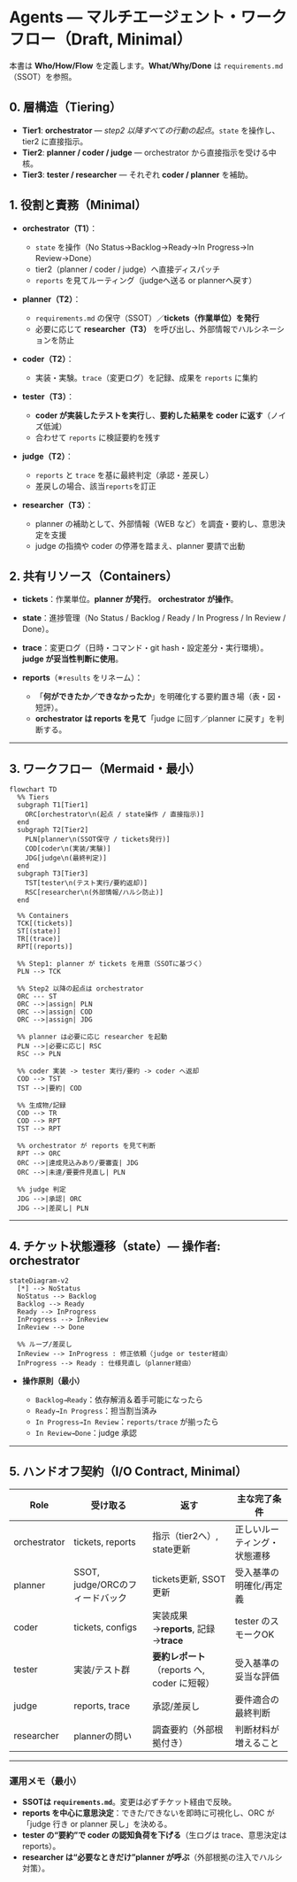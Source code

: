 # Agents — マルチエージェント・ワークフロー（Draft, Minimal）

本書は **Who/How/Flow** を定義します。**What/Why/Done** は `requirements.md`（SSOT）を参照。

## 0. 層構造（Tiering）

* **Tier1**: **orchestrator** — *step2 以降すべての行動の起点*。`state` を操作し、tier2 に直接指示。
* **Tier2**: **planner / coder / judge** — orchestrator から直接指示を受ける中核。
* **Tier3**: **tester / researcher** — それぞれ **coder / planner** を補助。

## 1. 役割と責務（Minimal）

* **orchestrator（T1）**：

  * `state` を操作（No Status→Backlog→Ready→In Progress→In Review→Done）
  * tier2（planner / coder / judge）へ直接ディスパッチ
  * `reports` を見てルーティング（judgeへ送る or plannerへ戻す）
* **planner（T2）**：

  * `requirements.md` の保守（SSOT）／**tickets（作業単位）を発行**
  * 必要に応じて **researcher（T3）** を呼び出し、外部情報でハルシネーションを防止
* **coder（T2）**：

  * 実装・実験。`trace`（変更ログ）を記録、成果を `reports` に集約
* **tester（T3）**：

  * **coder が実装したテストを実行**し、**要約した結果を coder に返す**（ノイズ低減）
  * 合わせて `reports` に検証要約を残す
* **judge（T2）**：

  * `reports` と `trace` を基に最終判定（承認・差戻し）
  * 差戻しの場合、該当`reports`を訂正
* **researcher（T3）**：

  * planner の補助として、外部情報（WEB など）を調査・要約し、意思決定を支援
  * judge の指摘や coder の停滞を踏まえ、planner 要請で出動

## 2. 共有リソース（Containers）

* **tickets**：作業単位。**planner が発行**。
**orchestrator が操作**。
* **state**：進捗管理（No Status / Backlog / Ready / In Progress / In Review / Done）。
* **trace**：変更ログ（日時・コマンド・git hash・設定差分・実行環境）。**judge が妥当性判断に使用**。
* **reports**（※`results` をリネーム）：

  * 「**何ができたか／できなかったか**」を明確化する要約置き場（表・図・短評）。
  * **orchestrator は reports を見て**「judge に回す／planner に戻す」を判断する。

---

## 3. ワークフロー（Mermaid・最小）

```mermaid
flowchart TD
  %% Tiers
  subgraph T1[Tier1]
    ORC[orchestrator\n(起点 / state操作 / 直接指示)]
  end
  subgraph T2[Tier2]
    PLN[planner\n(SSOT保守 / tickets発行)]
    COD[coder\n(実装/実験)]
    JDG[judge\n(最終判定)]
  end
  subgraph T3[Tier3]
    TST[tester\n(テスト実行/要約返却)]
    RSC[researcher\n(外部情報/ハルシ防止)]
  end

  %% Containers
  TCK[(tickets)]
  ST[(state)]
  TR[(trace)]
  RPT[(reports)]

  %% Step1: planner が tickets を用意（SSOTに基づく）
  PLN --> TCK

  %% Step2 以降の起点は orchestrator
  ORC --- ST
  ORC -->|assign| PLN
  ORC -->|assign| COD
  ORC -->|assign| JDG

  %% planner は必要に応じ researcher を起動
  PLN -->|必要に応じ| RSC
  RSC --> PLN

  %% coder 実装 -> tester 実行/要約 -> coder へ返却
  COD --> TST
  TST -->|要約| COD

  %% 生成物/記録
  COD --> TR
  COD --> RPT
  TST --> RPT

  %% orchestrator が reports を見て判断
  RPT --> ORC
  ORC -->|達成見込みあり/要審査| JDG
  ORC -->|未達/要要件見直し| PLN

  %% judge 判定
  JDG -->|承認| ORC
  JDG -->|差戻し| PLN
```

---

## 4. チケット状態遷移（state）— 操作者: orchestrator

```mermaid
stateDiagram-v2
  [*] --> NoStatus
  NoStatus --> Backlog
  Backlog --> Ready
  Ready --> InProgress
  InProgress --> InReview
  InReview --> Done

  %% ループ/差戻し
  InReview --> InProgress : 修正依頼（judge or tester経由）
  InProgress --> Ready : 仕様見直し（planner経由）
```

* **操作原則（最小）**

  * `Backlog→Ready`：依存解消＆着手可能になったら
  * `Ready→In Progress`：担当割当済み
  * `In Progress→In Review`：`reports/trace` が揃ったら
  * `In Review→Done`：judge 承認

---

## 5. ハンドオフ契約（I/O Contract, Minimal）

| Role         | 受け取る                    | 返す                               | 主な完了条件         |
| ------------ | ----------------------- | -------------------------------- | -------------- |
| orchestrator | tickets, reports        | 指示（tier2へ）, state更新              | 正しいルーティング・状態遷移 |
| planner      | SSOT, judge/ORCのフィードバック | tickets更新, SSOT更新                | 受入基準の明確化/再定義   |
| coder        | tickets, configs        | 実装成果→**reports**, 記録→**trace**   | tester のスモークOK |
| tester       | 実装/テスト群                 | **要約レポート**（reports へ, coder に短報） | 受入基準の妥当な評価     |
| judge        | reports, trace          | 承認/差戻し                           | 要件適合の最終判断      |
| researcher   | plannerの問い              | 調査要約（外部根拠付き）                     | 判断材料が増えること     |

---

### 運用メモ（最小）

* **SSOTは `requirements.md`**。変更は必ずチケット経由で反映。
* **reports を中心に意思決定**：できた/できないを即時に可視化し、ORC が「judge 行き or planner 戻し」を決める。
* **tester の“要約”で coder の認知負荷を下げる**（生ログは trace、意思決定は reports）。
* **researcher は“必要なときだけ”planner が呼ぶ**（外部根拠の注入でハルシ対策）。
